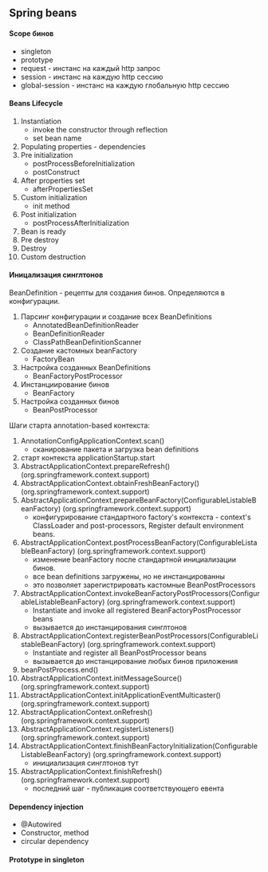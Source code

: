 ## Spring beans

#### Scope бинов

- singleton
- prototype
- request - инстанс на каждый http запрос
- session - инстанс на каждую http сессию
- global-session - инстанс на каждую глобальную http сессию

#### Beans Lifecycle

1. Instantiation
    - invoke the constructor through reflection
    - set bean name
2. Populating properties - dependencies
3. Pre initialization
    - postProcessBeforeInitialization
    - postConstruct
4. After properties set
    - afterPropertiesSet
5. Custom initialization
    - init method
6. Post initialization
    - postProcessAfterInitialization
7. Bean is ready
8. Pre destroy
9. Destroy
10. Custom destruction

#### Иницализация синглтонов
BeanDefinition - рецепты для создания бинов. Определяются в конфигурации.

1. Парсинг конфигурации и создание всех BeanDefinitions
    - AnnotatedBeanDefinitionReader
    - BeanDefinitionReader
    - ClassPathBeanDefinitionScanner
2. Создание кастомных beanFactory
    - FactoryBean<T>
3. Настройка созданных BeanDefinitions
    - BeanFactoryPostProcessor
4. Инстанциирование бинов
    - BeanFactory
5. Настройка созданных бинов
    - BeanPostProcessor

Шаги старта annotation-based контекста:
1. AnnotationConfigApplicationContext.scan()  
    - сканирование пакета и загрузка bean definitions  
2. старт контекста applicationStartup.start  
3. AbstractApplicationContext.prepareRefresh()  (org.springframework.context.support)  
4. AbstractApplicationContext.obtainFreshBeanFactory()  (org.springframework.context.support)  
5. AbstractApplicationContext.prepareBeanFactory(ConfigurableListableBeanFactory)  (org.springframework.context.support)  
    - конфигурирование стандартного factory's контекста -  context's ClassLoader and post-processors, Register default environment beans.  
6. AbstractApplicationContext.postProcessBeanFactory(ConfigurableListableBeanFactory)  (org.springframework.context.support)  
    - изменение beanFactory после стандартной инициализации бинов.  
    - все bean definitions загружены, но не инстанцированны  
    - это позволяет зарегистрировать кастомные BeanPostProcessors  
7. AbstractApplicationContext.invokeBeanFactoryPostProcessors(ConfigurableListableBeanFactory)  (org.springframework.context.support)  
    - Instantiate and invoke all registered BeanFactoryPostProcessor beans  
    - вызывается до инстанцирования синглтонов  
8. AbstractApplicationContext.registerBeanPostProcessors(ConfigurableListableBeanFactory)  (org.springframework.context.support)  
    - Instantiate and register all BeanPostProcessor beans  
    - вызывается до инстанцирование любых бинов приложения  
9. beanPostProcess.end()  
10. AbstractApplicationContext.initMessageSource()  (org.springframework.context.support)  
11. AbstractApplicationContext.initApplicationEventMulticaster()  (org.springframework.context.support)  
12. AbstractApplicationContext.onRefresh()  (org.springframework.context.support)  
13. AbstractApplicationContext.registerListeners()  (org.springframework.context.support)  
14. AbstractApplicationContext.finishBeanFactoryInitialization(ConfigurableListableBeanFactory)  (org.springframework.context.support)  
    - инициализация синглтонов тут  
15. AbstractApplicationContext.finishRefresh()  (org.springframework.context.support)  
    - последний шаг - публикация соответствующего евента  


#### Dependency injection
- @Autowired
- Constructor, method
- circular dependency 

#### Prototype in singleton
 
